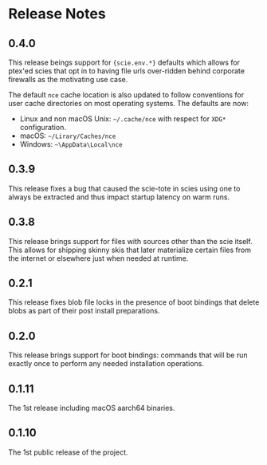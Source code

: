 # Release Notes

## 0.4.0

This release beings support for `{scie.env.*}` defaults which allows for ptex'ed scies that opt
in to having file urls over-ridden behind corporate firewalls as the motivating use case.

The default `nce` cache location is also updated to follow conventions for user cache directories
on most operating systems. The defaults are now:
+ Linux and non macOS Unix: `~/.cache/nce` with respect for `XDG*` configuration.
+ macOS: `~/Lirary/Caches/nce`
+ Windows: `~\AppData\Local\nce`

## 0.3.9

This release fixes a bug that caused the scie-tote in scies using one to always be extracted and
thus impact startup latency on warm runs.

## 0.3.8

This release brings support for files with sources other than the scie itself. This allows for
shipping skinny skis that later materialize certain files from the internet or elsewhere just when
needed at runtime.

## 0.2.1

This release fixes blob file locks in the presence of boot bindings that delete blobs as part of
their post install preparations.

## 0.2.0

This release brings support for boot bindings: commands that will be run exactly once to perform
any needed installation operations.

## 0.1.11

The 1st release including macOS aarch64 binaries.

## 0.1.10

The 1st public release of the project.
